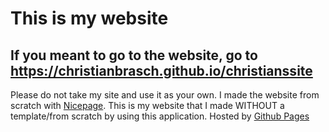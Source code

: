 # This is my website
## If you meant to go to the website, go to https://christianbrasch.github.io/christianssite
 Please do not take my site and use it as your own.
 I made the website from scratch with [Nicepage](http://nicepage.com/). This is my website that I made WITHOUT a template/from scratch by using this application.
Hosted by [Github Pages](https://pages.github.com)
